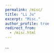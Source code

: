 ```yaml
---
permalink: /misc/
title: "Li Ju"
excerpt: "Misc."
author_profile: true
redirect_from:
  - /misc.html
---
```


...